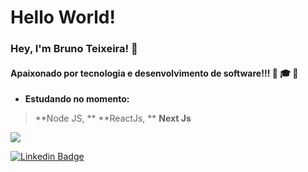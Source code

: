 # Hello World!
### Hey, I'm Bruno Teixeira! 👋
#### Apaixonado por tecnologia e desenvolvimento de software!!! :sparkling_heart: :mortar_board:  :rocket:
- **Estudando no momento:**
> **Node JS, **
> **ReactJs, **
> **Next Js**

<img align="center" src="https://github-readme-stats.vercel.app/api/top-langs/?username=brunosann&hide=Smarty&layout=compact&theme=synthwave" />

[![Linkedin Badge](https://img.shields.io/badge/-Bruno%20Teixeira-6633cc?style=flat-square&logo=Linkedin&logoColor=white&link=https://www.linkedin.com/in/bruno-teixeira-920661142/)](https://www.linkedin.com/in/bruno-teixeira-920661142/)
